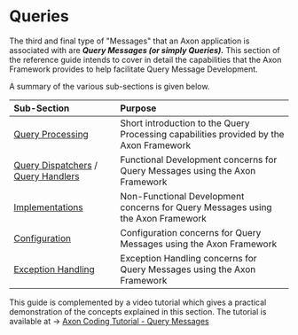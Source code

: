 # Queries

The third and final type of "Messages" that an Axon application is associated with are _**Query Messages \(or simply Queries\).**_  This section of the reference guide  intends to cover in detail the capabilities that the Axon Framework provides to help facilitate Query Message Development.

A summary of the various sub-sections is given below.

| Sub-Section | Purpose |
| :--- | :--- |
| [Query Processing](query-processing.md) | Short introduction to the Query Processing capabilities provided by the Axon Framework |
| [Query Dispatchers](query-dispatchers.md) / [Query Handlers](query-handlers.md) | Functional Development concerns for Query Messages using the Axon Framework |
| [Implementations](implementations.md) | Non-Functional Development concerns for Query Messages using the Axon Framework |
| [Configuration](configuration.md) | Configuration concerns for Query Messages using the Axon Framework |
| [Exception Handling](exception-handling.md) | Exception Handling concerns for Query Messages using the Axon Framework |

This guide is complemented by a video tutorial which gives a practical demonstration of the concepts explained in this section. The tutorial is available at  -&gt; [Axon Coding Tutorial - Query Messages](https://www.youtube.com/watch?v=jS1vfc5EohM&feature=youtu.be)
